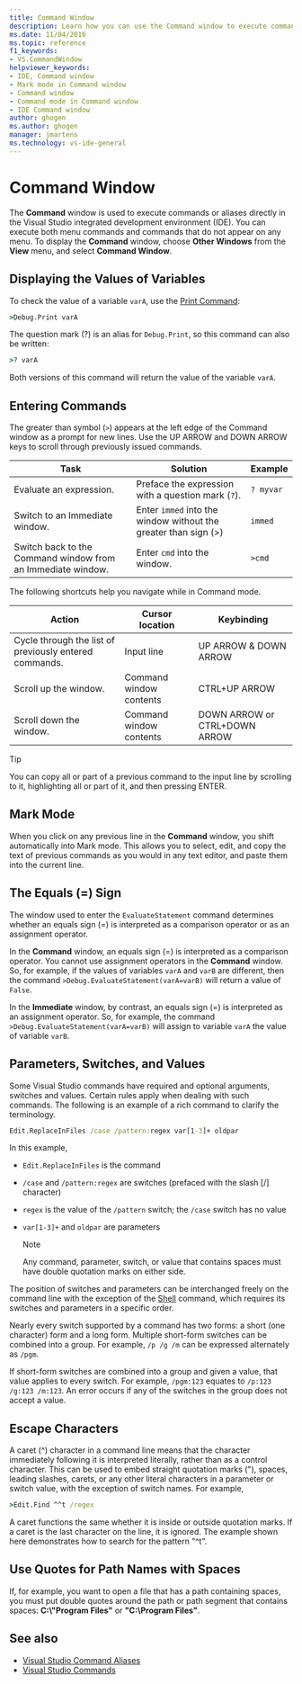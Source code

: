 ```yaml
---
title: Command Window
description: Learn how you can use the Command window to execute commands or aliases directly in the Visual Studio IDE.
ms.date: 11/04/2016
ms.topic: reference
f1_keywords:
- VS.CommandWindow
helpviewer_keywords:
- IDE, Command window
- Mark mode in Command window
- Command window
- Command mode in Command window
- IDE Command window
author: ghogen
ms.author: ghogen
manager: jmartens
ms.technology: vs-ide-general
---
```

# Command Window

The **Command** window is used to execute commands or aliases directly in the Visual Studio integrated development environment (IDE). You can execute both menu commands and commands that do not appear on any menu. To display the **Command** window, choose **Other Windows** from the **View** menu, and select **Command Window**.

## Displaying the Values of Variables
To check the value of a variable `varA`, use the [Print Command](../../ide/reference/print-command.md):

```cmd
>Debug.Print varA
```

The question mark (?) is an alias for `Debug.Print`, so this command can also be written:

```cmd
>? varA
```

Both versions of this command will return the value of the variable `varA`.

## Entering Commands
The greater than symbol (`>`) appears at the left edge of the Command window as a prompt for new lines. Use the UP ARROW and DOWN ARROW keys to scroll through previously issued commands.

|Task|Solution|Example|
|----------|--------------|-------------|
|Evaluate an expression.|Preface the expression with a question mark (`?`).|`? myvar`|
|Switch to an Immediate window.|Enter `immed` into the window without the greater than sign (>)|`immed`|
|Switch back to the Command window from an Immediate window.|Enter `cmd` into the window.|`>cmd`|

The following shortcuts help you navigate while in Command mode.

|Action|Cursor location|Keybinding|
|------------| - |----------------|
|Cycle through the list of previously entered commands.|Input line|UP ARROW & DOWN ARROW|
|Scroll up the window.|Command window contents|CTRL+UP ARROW|
|Scroll down the window.|Command window contents|DOWN ARROW or CTRL+DOWN ARROW|

> [!TIP]
> You can copy all or part of a previous command to the input line by scrolling to it, highlighting all or part of it, and then pressing ENTER.

## Mark Mode
When you click on any previous line in the **Command** window, you shift automatically into Mark mode. This allows you to select, edit, and copy the text of previous commands as you would in any text editor, and paste them into the current line.

## The Equals (=) Sign
The window used to enter the `EvaluateStatement` command determines whether an equals sign (=) is interpreted as a comparison operator or as an assignment operator.

In the **Command** window, an equals sign (=) is interpreted as a comparison operator. You cannot use assignment operators in the **Command** window. So, for example, if the values of variables `varA` and `varB` are different, then the command `>Debug.EvaluateStatement(varA=varB)` will return a value of `False`.

In the **Immediate** window, by contrast, an equals sign (=) is interpreted as an assignment operator. So, for example, the command `>Debug.EvaluateStatement(varA=varB)` will assign to variable `varA` the value of variable `varB`.

## Parameters, Switches, and Values
Some Visual Studio commands have required and optional arguments, switches and values. Certain rules apply when dealing with such commands. The following is an example of a rich command to clarify the terminology.

```cmd
Edit.ReplaceInFiles /case /pattern:regex var[1-3]+ oldpar
```

In this example,

- `Edit.ReplaceInFiles` is the command

- `/case` and `/pattern:regex` are switches (prefaced with the slash [/] character)

- `regex` is the value of the `/pattern` switch; the `/case` switch has no value

- `var[1-3]+` and `oldpar` are parameters

    > [!NOTE]
    > Any command, parameter, switch, or value that contains spaces must have double quotation marks on either side.

The position of switches and parameters can be interchanged freely on the command line with the exception of the [Shell](../../ide/reference/shell-command.md) command, which requires its switches and parameters in a specific order.

Nearly every switch supported by a command has two forms: a short (one character) form and a long form. Multiple short-form switches can be combined into a group. For example, `/p /g /m` can be expressed alternately as `/pgm`.

If short-form switches are combined into a group and given a value, that value applies to every switch. For example, `/pgm:123` equates to `/p:123 /g:123 /m:123`. An error occurs if any of the switches in the group does not accept a value.

## Escape Characters
A caret (^) character in a command line means that the character immediately following it is interpreted literally, rather than as a control character. This can be used to embed straight quotation marks ("), spaces, leading slashes, carets, or any other literal characters in a parameter or switch value, with the exception of switch names. For example,

```cmd
>Edit.Find ^^t /regex
```

A caret functions the same whether it is inside or outside quotation marks. If a caret is the last character on the line, it is ignored. The example shown here demonstrates how to search for the pattern "^t".

## Use Quotes for Path Names with Spaces
If, for example, you want to open a file that has a path containing spaces, you must put double quotes around the path or path segment that contains spaces: **C:\\"Program Files"** or **"C:\Program Files"**.

## See also

- [Visual Studio Command Aliases](../../ide/reference/visual-studio-command-aliases.md)
- [Visual Studio Commands](../../ide/reference/visual-studio-commands.md)
